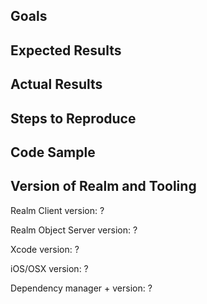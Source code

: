 <!---

We LOVE to help with any issues or bugs you have!
**Questions**: If you have questions about how to use Realm, ask on
[StackOverflow](http://stackoverflow.com/questions/ask?tags=realm).
We monitor the `realm` tag.

**Feature Request**: Just fill in the first two sections below.

**Bugs**: To help you as fast as possible with an issue please describe your issue
and the steps you have taken to reproduce it in as many details as possible.

Thanks for helping us help you! :-)
-->

## Goals
<!--- What do you want to achieve? -->

## Expected Results
<!--- What did you expect to happen? -->

## Actual Results
<!--- What happened instead?
e.g. the stack trace of a crash
-->

## Steps to Reproduce
<!--- What are steps we can follow to reproduce this issue? -->

## Code Sample
<!---
Provide a code sample or test case that highlights the issue.
If relevant, include your model definitions.
For larger code samples, links to external gists/repositories are preferred.
Alternatively share confidentially via mail to help@realm.io.
Full Xcode projects that we can compile ourselves are ideal!
-->

## Version of Realm and Tooling
<!---
[In the CONTRIBUTING guidelines](https://git.io/vgxJO), you will find a script,
which will help determining some of these versions.
-->
Realm Client version: ?

Realm Object Server version: ?

Xcode version: ?

iOS/OSX version: ?

Dependency manager + version: ?
